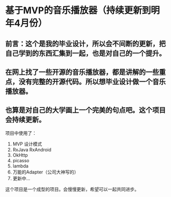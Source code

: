 # 基于MVP的音乐播放器（持续更新到明年4月份）

## 前言：这个是我的毕业设计，所以会不间断的更新，把自己学到的东西汇集到一起，也是对自己的一个提升。
## 在网上找了一些开源的音乐播放器，都是讲解的一些重点，没有完整的开源代码。所以想毕业设计做一个音乐播放器。
## 也算是对自己的大学画上一个完美的句点吧。这个项目会持续更新。

项目中使用了：
 1. MVP 设计模式
 2. RxJava RxAndroid
 3. OkHttp
 4. picasso
 5. lambda
 6. 万能的Adapter（公司大神写的）
 7. 更新中...
  
这个项目是一个成型的项目。会慢慢更新，希望可以一起共同进步。


